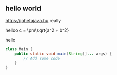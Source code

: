 ## hello world

https://johetajava.hu
really

helloo
<katex-display>c = \pm\sqrt{a^2 + b^2}</katex-display>

hello

```java
class Main {
    public static void main(String[]... args) {
        // Add some code
    }
}
```